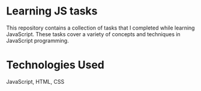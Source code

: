 # Learning JS tasks

This repository contains a collection of tasks that I completed while learning JavaScript.
These tasks cover a variety of concepts and techniques in JavaScript programming.

# Technologies Used

JavaScript, HTML, CSS

